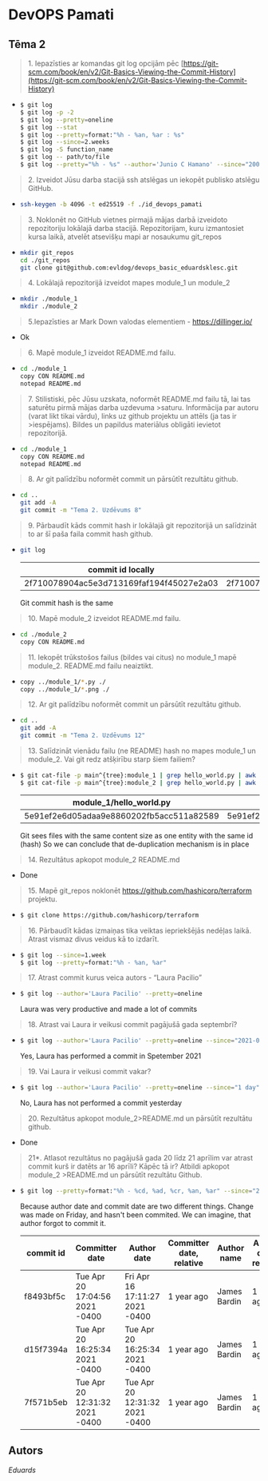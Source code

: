 # DevOPS Pamati
## Tēma 2
>1\. Iepazīsties ar komandas git log opcijām pēc
[https://git-scm.com/book/en/v2/Git-Basics-Viewing-the-Commit-History](https://git-scm.com/book/en/v2/Git-Basics-Viewing-the-Commit-History)
*
    ```sh
    $ git log
    $ git log -p -2
    $ git log --pretty=oneline
    $ git log --stat
    $ git log --pretty=format:"%h - %an, %ar : %s"
    $ git log --since=2.weeks
    $ git log -S function_name
    $ git log -- path/to/file
    $ git log --pretty="%h - %s" --author='Junio C Hamano' --since="2008-10-01" --before="2008-11-01" --no-merges -- t/
    ```

>2\. Izveidot Jūsu darba stacijā ssh atslēgas un iekopēt publisko atslēgu GitHub.
*
    ```sh
    ssh-keygen -b 4096 -t ed25519 -f ./id_devops_pamati
    ```

>3\. Noklonēt no GitHub vietnes pirmajā mājas darbā izveidoto repozitoriju lokālajā darba stacijā. 
>Repozitorijam, kuru izmantosiet kursa laikā, atvelēt atsevišķu mapi ar nosaukumu git_repos
*
    ```sh
    mkdir git_repos
    cd ./git_repos
    git clone git@github.com:evldog/devops_basic_eduardsklesc.git
    ```

>4\. Lokālajā repozitorijā izveidot mapes module_1 un module_2
*
    ```sh
    mkdir ./module_1
    mkdir ./module_2
    ```

>5\.Iepazīsties ar Mark Down valodas elementiem - https://dillinger.io/
* Ok

>6\. Mapē module_1 izveidot README.md failu.
*
    ```sh
    cd ./module_1
    copy CON README.md
    notepad README.md
    ```

>7\. Stilistiski, pēc Jūsu uzskata, noformēt README.md failu tā, lai tas saturētu pirmā mājas darba uzdevuma >saturu. Informācija par autoru (varat likt tikai vārdu), links uz github projektu un attēls (ja tas ir >iespējams). Bildes un papildus materiālus obligāti ievietot repozitorijā.
*
    ```sh
    cd ./module_1
    copy CON README.md
    notepad README.md
    ```

>8\. Ar git palīdzību noformēt commit un pārsūtīt rezultātu github.
*
    ```sh
    cd ..
    git add -A
    git commit -m "Tema 2. Uzdēvums 8"
    ```

>9\. Pārbaudīt kāds commit hash ir lokālajā git repozitorijā un salīdzināt to ar šī paša faila commit hash github.
*
    ```sh
    git log
    ```
    | commit id locally | commit id on github.com |
    | ------ | ------ |
    | 2f710078904ac5e3d713169faf194f45027e2a03 | 2f710078904ac5e3d713169faf194f45027e2a03 |
    Git commit hash is the same 

>10\. Mapē module_2 izveidot README.md failu.
*
    ```sh
    cd ./module_2
    copy CON README.md
    ```
>11\. Iekopēt trūkstošos failus (bildes vai citus) no module_1 mapē module_2. README.md failu neaiztikt.
*
    ```sh
    copy ../module_1/*.py ./
    copy ../module_1/*.png ./
    ```

>12\. Ar git palīdzību noformēt commit un pārsūtīt rezultātu github.
*
    ```sh
    cd ..
    git add -A
    git commit -m "Tema 2. Uzdēvums 12"
    ```

>13\. Salīdzināt vienādu failu (ne README) hash no mapes module_1 un module_2. Vai git redz atšķirību starp šiem failiem?
*
    ```sh
    $ git cat-file -p main^{tree}:module_1 | grep hello_world.py | awk '{print $3}'
    $ git cat-file -p main^{tree}:module_2 | grep hello_world.py | awk '{print $3}'
    ```
    | module_1/hello_world.py | module_2/hello_world.py |
    | ------ | ------ |
    | 5e91ef2e6d05adaa9e8860202fb5acc511a82589 | 5e91ef2e6d05adaa9e8860202fb5acc511a82589 |
    
    Git sees files with the same content size as one entity with the same id (hash)
	So we can conclude that de-duplication mechanism is in place

>14\. Rezultātus apkopot module_2 README.md
*
    Done
    

>15\. Mapē git_repos noklonēt https://github.com/hashicorp/terraform projektu.
*
    ```sh
    $ git clone https://github.com/hashicorp/terraform
    ```

>16\. Pārbaudīt kādas izmaiņas tika veiktas iepriekšējās nedēļas laikā. Atrast vismaz divus veidus kā to izdarīt.
*
    ```sh
    $ git log --since=1.week
    $ git log --pretty=format:"%h - %an, %ar"
    ```

>17\. Atrast commit kurus veica autors - “Laura Pacilio”
*
    ```sh
    $ git log --author='Laura Pacilio' --pretty=oneline
    ```
    Laura was very productive and made a lot of commits
    

>18\. Atrast vai Laura ir veikusi commit pagājušā gada septembrī?
*
    ```sh
    $ git log --author='Laura Pacilio' --pretty=oneline --since="2021-09-01" --before="2021-10-01"
    ```
    Yes, Laura has performed a commit in Spetember 2021

>19\. Vai Laura ir veikusi commit vakar?
*
    ```sh
    $ git log --author='Laura Pacilio' --pretty=oneline --since="1 day"
    ```
    No, Laura has not performed a commit yesterday

>20\. Rezultātus apkopot module_2\>README.md un pārsūtīt rezultātu github.
*
    Done

>21\*\. Atlasot rezultātus no pagājušā gada 20 līdz 21 aprīlim var atrast commit kurš ir datēts ar 16 aprīli? Kāpēc tā ir? Atbildi apkopot module_2 >README.md un pārsūtīt rezultātu Github.
*
    ```sh
    $ git log --pretty=format:"%h - %cd, %ad, %cr, %an, %ar" --since="2021-20-04" --before="2021-21-04"
    ```
    Because author date and commit date are two different things.
    Change was made on Friday, and hasn't been commited. We can imagine, that author forgot to commit it.
    
    | commit id  | Committer date | Author date | Committer date, relative | Author name | 	Author date, relative | 
    | ------ | ------ | ------ | ------ | ------ | ------ |
    | f8493bf5c |  Tue Apr 20 17:04:56 2021 -0400 |  Fri Apr 16 17:11:27 2021 -0400 |  1 year ago | James Bardin |  1 year ago
    | d15f7394a |  Tue Apr 20 16:25:34 2021 -0400 |  Tue Apr 20 16:25:34 2021 -0400 |  1 year ago |  James Bardin |  1 year ago
    | 7f571b5eb |  Tue Apr 20 12:31:32 2021 -0400 |  Tue Apr 20 12:31:32 2021 -0400 |  1 year ago |  James Bardin |  1 year ago


## Autors
_Eduards_
